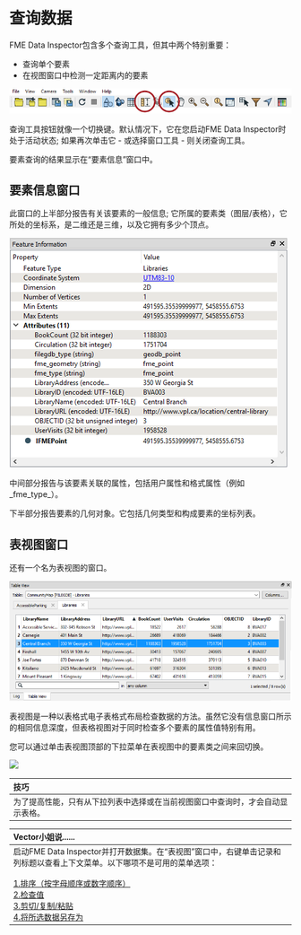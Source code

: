 # 查询数据

FME Data Inspector包含多个查询工具，但其中两个特别重要：

* 查询单个要素
* 在视图窗口中检测一定距离内的要素

[![](../../.gitbook/assets/img1.036.diquerytools.png)](https://github.com/safesoftware/FMETraining/blob/Desktop-Basic-2018/DesktopBasic1Basics/Images/Img1.036.DIQueryTools.png)

查询工具按钮就像一个切换键。默认情况下，它在您启动FME Data Inspector时处于活动状态; 如果再次单击它 - 或选择窗口工具 - 则关闭查询工具。

要素查询的结果显示在“要素信息”窗口中。

## 要素信息窗口

此窗口的上半部分报告有关该要素的一般信息; 它所属的要素类（图层/表格），它所处的坐标系，是二维还是三维，以及它拥有多少个顶点。

[![](../../.gitbook/assets/img1.030.datainspectorfeatureinformation.png)](https://github.com/safesoftware/FMETraining/blob/Desktop-Basic-2018/DesktopBasic1Basics/Images/Img1.030.DataInspectorFeatureInformation.png)

中间部分报告与该要素关联的属性，包括用户属性和格式属性（例如_fme\_type_）。

下半部分报告要素的几何对象。它包括几何类型和构成要素的坐标列表。

## 表视图窗口

还有一个名为表视图的窗口。

[![](../../.gitbook/assets/img1.031.datainspectortableview.png)](https://github.com/safesoftware/FMETraining/blob/Desktop-Basic-2018/DesktopBasic1Basics/Images/Img1.031.DataInspectorTableView.png)

表视图是一种以表格式电子表格式布局检查数据的方法。虽然它没有信息窗口所示的相同信息深度，但表格视图对于同时检查多个要素的属性值特别有用。

您可以通过单击表视图顶部的下拉菜单在表视图中的要素类之间来回切换。

[![](https://github.com/xuhengxx/FMETraining-1/tree/d43ee42621ab51f5c49db5412aaa99638489efcf/Integration2LabDemonstration/Images/Img1.212b.Ex3.DataInspectorTableViewSwitch.png)](https://github.com/safesoftware/FMETraining/blob/Desktop-Basic-2018/DesktopBasic1Basics/Images/Img1.212b.Ex3.DataInspectorTableViewSwitch.png)

|  技巧 |
| :--- |
|  为了提高性能，只有从下拉列表中选择或在当前视图窗口中查询时，才会自动显示表格。 |

|  Vector小姐说...... |
| :--- |
|  启动FME Data Inspector并打开数据集。在“表视图”窗口中，右键单击记录和列标题以查看上下文菜单。以下哪项不是可用的菜单选项：  <br><br>[1.排序（按字母顺序或数字顺序）](http://52.73.3.37/fmedatastreaming/Manual/QAResponse2017.fmw?chapter=1&question=11&answer=1&DestDataset_TEXTLINE=C%3A%5CFMEOutput%5CQAResponse.html) <br>[2.检查值](http://52.73.3.37/fmedatastreaming/Manual/QAResponse2017.fmw?chapter=1&question=11&answer=2&DestDataset_TEXTLINE=C%3A%5CFMEOutput%5CQAResponse.html) <br>[3.剪切/复制/粘贴](http://52.73.3.37/fmedatastreaming/Manual/QAResponse2017.fmw?chapter=1&question=11&answer=3&DestDataset_TEXTLINE=C%3A%5CFMEOutput%5CQAResponse.html) <br>[4.将所选数据另存为](http://52.73.3.37/fmedatastreaming/Manual/QAResponse2017.fmw?chapter=1&question=11&answer=4&DestDataset_TEXTLINE=C%3A%5CFMEOutput%5CQAResponse.html) |

